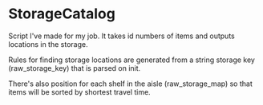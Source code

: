 # StorageCatalog

Script I've made for my job. It takes id numbers of items and outputs locations in the storage.

Rules for finding storage locations are generated from a string storage key (raw_storage_key) that is parsed on init.

There's also position for each shelf in the aisle (raw_storage_map) so that items will be sorted by shortest travel time.